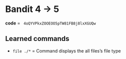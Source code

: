 # Bandit 4 -> 5

**code** = ` 4oQYVPkxZOOEOO5pTW81FB8j8lxXGUQw`

## Learned commands

- `file ./*` = Command displays the all files’s file type

